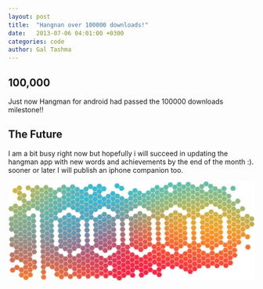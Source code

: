 ```yaml
---
layout: post
title:  "Hangnan over 100000 downloads!"
date:   2013-07-06 04:01:00 +0300
categories: code
author: Gal Tashma
---
```


## 100,000
Just now Hangman for android had passed the 100000 downloads milestone!!

## The Future
I am a bit busy right now but hopefully i will succeed in updating the hangman app with new words and achievements by the end of the month :). sooner or later I will publish an iphone companion too.

![100,000](/assets/img/hundredthousand.jpg)